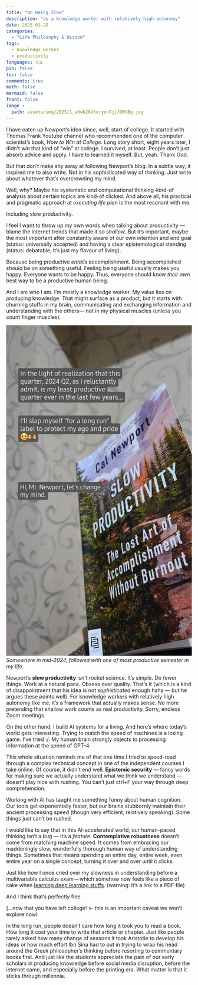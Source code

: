 ```yaml
---
title: "On Being Slow"
description: "as a knowledge worker with relatively high autonomy"
date: 2025-01-28
categories:
  - "Life Philosophy & Wisdom"
tags:
  - knowledge worker
  - productivity
languages: 🇬🇧
pin: false
toc: false
comments: true
math: false
mermaid: false
front: false
image :
  path: assets/img/2025/1_a6wb26k5ojyunTjjJQMtBg.jpg
---
```


I have eaten up Newport’s idea since, well, start of college. It started with Thomas Frank Youtube channel who recommended one of the computer scientist’s book, *How to Win at College*. Long story short, eight years later, I didn’t *win* that kind of “win” at college. I survived, at least. People don’t just absorb advice and apply. I have to learned it myself. But, yeah. Thank God.

But that don’t make shy away at following Newport’s blog. In a subtle way, it inspired me to also write. Not in his sophisticated way of thinking. Just write about whatever that’s overcrowding my mind.

Well, why? Maybe his systematic and computational thinking-kind-of analysis about certain topics are kind-of clicked. And above all, his practical and pragmatic approach at *executing life plan* is the most resonant with me.

Including slow productivity.

I feel I want to throw up my own words when talking about productivity — blame the internet trends that made it so *shallow*. But it’s important, maybe the most important after constantly aware of our own intention and end goal (status: universally accepted) and having a clear epistemological standing (status: debatable, it’s just my flavour of living).

Because being productive *entails* accomplishment. Being accomplished *should* be on something useful. Feeling being useful usually makes you happy. Everyone wants to be happy. Thus, everyone should know *their own* best way to be a productive human being.

And I am who I am. I’m mostly a knowledge worker. My value lies on producing knowledge. That might surface as a product, but it starts with churning stuffs in my brain, communicating and exchanging information and understanding with the others— not in my physical muscles (unless you count finger muscles).

![](assets/img/2025/1_a6wb26k5ojyunTjjJQMtBg.jpg)
_Somewhere in mid-2024, followed with one of most productive semester in my life._

Newport’s **slow productivity** isn’t rocket science. It’s simple. Do fewer things. Work at a natural pace. Obsess over quality. That’s it (which is a kind of disappointment that his idea is not *sophisticated* enough haha — but he argues these points well). For knowledge workers with relatively high autonomy like me, it’s a framework that actually makes sense. No more pretending that shallow work counts as real productivity. Sorry, endless Zoom meetings.

On the other hand, I build AI systems for a living. And here’s where today’s world gets interesting. Trying to match the speed of machines is a losing game. I’ve tried :/. My human brain strongly objects to processing information at the speed of GPT-4.

This whole situation reminds me of that one time I tried to speed-read through a complex technical concept in one of the independent courses I take online. Of course, it didn’t end well. **Epistemic security** — fancy words for making sure we actually understand what we think we understand — doesn’t play nice with rushing. You can’t just ctrl+F your way through deep comprehension.

Working with AI has taught me something funny about human cognition. Our tools get exponentially faster, but our brains stubbornly maintain their ancient processing speed (though very efficient, relatively speaking). Some things just can’t be rushed.

I would like to say that in this AI-accelerated world, our human-paced thinking isn’t a *bug* — it’s a *feature*. **Contemplative robustness** doesn’t come from matching machine speed. It comes from embracing our maddeningly slow, wonderfully thorough human way of understanding things. Sometimes that means spending an entire day, entire week, even entire year on a single concept, turning it over and over until it clicks.

Just like how I once cried over my slowness in understanding before a multivariable calculus exam — which somehow now feels like a piece of cake when [learning deep learning stuffs](https://fiddien.com/assets/pdf/slides/2023-Indonesia_AI-Mathematics_in_Deep_Learning_Backward_Pass.pdf). (warning: it’s a link to a PDF file)

And I think that’s perfectly fine.

(…now that you have left college! ← this is an important caveat we won’t explore now)

In the long run, people doesn’t care how long it took you to read a book. How long it cost your time to write that article or chapter. Just like people rarely asked how many change of seasons it took Aristotle to develop his ideas or how much effort Ibn Sina had to put in trying to wrap his head around the Greek philosopher’s thinking before resorting to commentary books first. And just like the students appreciate the pain of our early scholars in producing knowledge before social media disruption, before the internet came, and especially before the printing era. What matter is that it sticks through millennia.